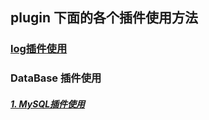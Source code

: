 ## plugin 下面的各个插件使用方法

### [log插件使用](./log/README.md)
### DataBase 插件使用
##### [1. MySQL插件使用](./database/mysql/README.md)
